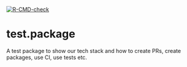   <!-- badges: start -->
  [![R-CMD-check](https://github.com/mwalte10/test.package/actions/workflows/R-CMD-check.yaml/badge.svg)](https://github.com/mwalte10/test.package/actions/workflows/R-CMD-check.yaml)
  <!-- badges: end -->

# test.package

A test package to show our tech stack and how to create PRs, create packages, use CI, use tests etc.

